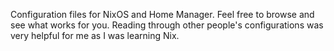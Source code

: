 Configuration files for NixOS and Home Manager. Feel free to browse and see what works for you. Reading through other people's configurations was very helpful for me as I was learning Nix.
